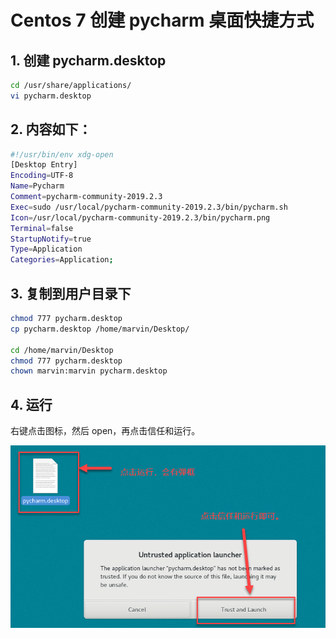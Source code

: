 # Centos 7 创建 pycharm 桌面快捷方式

## 1. 创建 pycharm.desktop

```sh
cd /usr/share/applications/
vi pycharm.desktop
```

## 2. 内容如下：

```sh
#!/usr/bin/env xdg-open
[Desktop Entry]
Encoding=UTF-8
Name=Pycharm
Comment=pycharm-community-2019.2.3
Exec=sudo /usr/local/pycharm-community-2019.2.3/bin/pycharm.sh
Icon=/usr/local/pycharm-community-2019.2.3/bin/pycharm.png
Terminal=false
StartupNotify=true
Type=Application
Categories=Application;
```

## 3. 复制到用户目录下

```sh
chmod 777 pycharm.desktop
cp pycharm.desktop /home/marvin/Desktop/

cd /home/marvin/Desktop
chmod 777 pycharm.desktop
chown marvin:marvin pycharm.desktop
```

## 4. 运行

右键点击图标，然后 open，再点击信任和运行。

![image](./20191003_01_pic_001.png)

